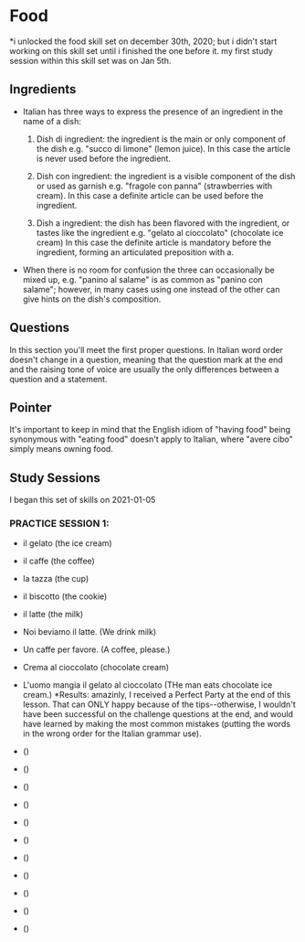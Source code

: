 # Food
*i unlocked the food skill set on december 30th, 2020; but i didn't start working on this skill set until i finished the one before it. my first  study session within this skill set was on Jan 5th. 

## Ingredients
* Italian has three ways to express the presence of an ingredient in the name of a dish:

    1. Dish di ingredient: the ingredient is the main or only component of the dish
    e.g. "succo di limone" (lemon juice). 
    In this case the article is never used before the ingredient.
    
    2. Dish con ingredient: the ingredient is a visible component of the dish or used as garnish
    e.g. "fragole con panna" (strawberries with cream). 
    In this case a definite article can be used before the ingredient.
    
    3. Dish a ingredient: the dish has been flavored with the ingredient, or tastes like the ingredient
    e.g. "gelato al cioccolato" (chocolate ice cream)
    In this case the definite article is mandatory before the ingredient, forming an articulated preposition with a.

* When there is no room for confusion the three can occasionally be mixed up, e.g. "panino al salame" is as common as "panino con salame"; however, in many cases using one instead of the other can give hints on the dish's composition.


## Questions
In this section you'll meet the first proper questions. 
In Italian word order doesn't change in a question, meaning that the question mark at the end 
and the raising tone of voice are usually the only differences between a question and a statement.


## Pointer 
It's important to keep in mind that the English idiom of "having food" 
being synonymous with "eating food" doesn't apply to Italian,
where "avere cibo" simply means owning food.

## Study Sessions 
I began this set of skills on 2021-01-05

### PRACTICE SESSION 1:
* il gelato (the ice cream)
* il caffe (the coffee)
* la tazza (the cup)
* il biscotto (the cookie)
* il latte (the milk)
* Noi beviamo il latte. (We drink milk)
* Un caffe per favore. (A coffee, please.)
* Crema al cioccolato (chocolate cream)
* L'uomo mangia il gelato al cioccolato (THe man eats chocolate ice cream.)
*Results: amazinly, I received a Perfect Party at the end of this lesson.  That can ONLY happy because of the tips--otherwise, I wouldn't have been successful on the challenge questions at the end, and would have learned by making the most common mistakes (putting the words in the wrong order for the Italian grammar use).


* ()
* ()
* ()
* ()
* ()
* ()
* ()
* ()
* ()
* ()
* ()


